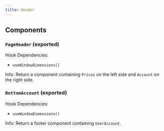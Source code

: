 ```yaml
---
title: Header
---
```


## Components

### `PageHeader` (exported)

Hook Dependencies:

- `useWindowDimensions()`

Info: Return a component containing `Prices` on the left side and `Account` on the right side.

### `BottomAccount` (exported)

Hook Dependencies:

- `useWindowDimensions()`

Info: Return a footer component containing `UserAccount`.
